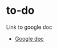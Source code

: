 # to-do

Link to google doc
- [Google doc](https://docs.google.com/document/d/1WHDgecMiALrxqrrsOO3Gt-ltYPsIxDho1TCk-9QeplA/edit?usp=sharing)
